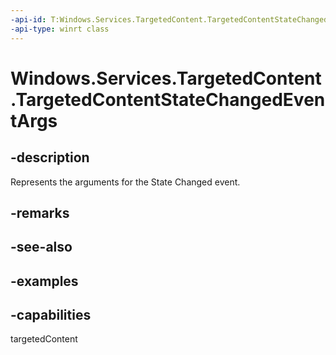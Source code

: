 ```yaml
---
-api-id: T:Windows.Services.TargetedContent.TargetedContentStateChangedEventArgs
-api-type: winrt class
---
```


<!-- Class syntax.
public class TargetedContentStateChangedEventArgs 
-->

# Windows.Services.TargetedContent.TargetedContentStateChangedEventArgs

## -description
Represents the arguments for the State Changed event.
## -remarks

## -see-also

## -examples

## -capabilities
targetedContent
